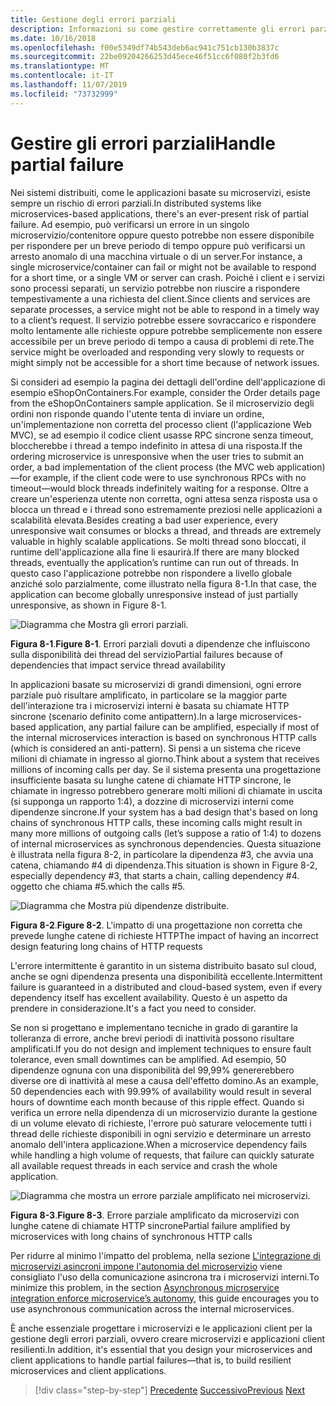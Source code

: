```yaml
---
title: Gestione degli errori parziali
description: Informazioni su come gestire correttamente gli errori parziali. Un microservizio potrebbe non essere completamente funzionale, ma essere comunque in grado di eseguire operazioni utili.
ms.date: 10/16/2018
ms.openlocfilehash: f00e5349df74b543deb6ac941c751cb130b3837c
ms.sourcegitcommit: 22be09204266253d45ece46f51cc6f080f2b3fd6
ms.translationtype: MT
ms.contentlocale: it-IT
ms.lasthandoff: 11/07/2019
ms.locfileid: "73732999"
---
```

# <a name="handle-partial-failure"></a><span data-ttu-id="84604-104">Gestire gli errori parziali</span><span class="sxs-lookup"><span data-stu-id="84604-104">Handle partial failure</span></span>

<span data-ttu-id="84604-105">Nei sistemi distribuiti, come le applicazioni basate su microservizi, esiste sempre un rischio di errori parziali.</span><span class="sxs-lookup"><span data-stu-id="84604-105">In distributed systems like microservices-based applications, there's an ever-present risk of partial failure.</span></span> <span data-ttu-id="84604-106">Ad esempio, può verificarsi un errore in un singolo microservizio/contenitore oppure questo potrebbe non essere disponibile per rispondere per un breve periodo di tempo oppure può verificarsi un arresto anomalo di una macchina virtuale o di un server.</span><span class="sxs-lookup"><span data-stu-id="84604-106">For instance, a single microservice/container can fail or might not be available to respond for a short time, or a single VM or server can crash.</span></span> <span data-ttu-id="84604-107">Poiché i client e i servizi sono processi separati, un servizio potrebbe non riuscire a rispondere tempestivamente a una richiesta del client.</span><span class="sxs-lookup"><span data-stu-id="84604-107">Since clients and services are separate processes, a service might not be able to respond in a timely way to a client’s request.</span></span> <span data-ttu-id="84604-108">Il servizio potrebbe essere sovraccarico e rispondere molto lentamente alle richieste oppure potrebbe semplicemente non essere accessibile per un breve periodo di tempo a causa di problemi di rete.</span><span class="sxs-lookup"><span data-stu-id="84604-108">The service might be overloaded and responding very slowly to requests or might simply not be accessible for a short time because of network issues.</span></span>

<span data-ttu-id="84604-109">Si consideri ad esempio la pagina dei dettagli dell'ordine dell'applicazione di esempio eShopOnContainers.</span><span class="sxs-lookup"><span data-stu-id="84604-109">For example, consider the Order details page from the eShopOnContainers sample application.</span></span> <span data-ttu-id="84604-110">Se il microservizio degli ordini non risponde quando l'utente tenta di inviare un ordine, un'implementazione non corretta del processo client (l'applicazione Web MVC), se ad esempio il codice client usasse RPC sincrone senza timeout, bloccherebbe i thread a tempo indefinito in attesa di una risposta.</span><span class="sxs-lookup"><span data-stu-id="84604-110">If the ordering microservice is unresponsive when the user tries to submit an order, a bad implementation of the client process (the MVC web application)—for example, if the client code were to use synchronous RPCs with no timeout—would block threads indefinitely waiting for a response.</span></span> <span data-ttu-id="84604-111">Oltre a creare un'esperienza utente non corretta, ogni attesa senza risposta usa o blocca un thread e i thread sono estremamente preziosi nelle applicazioni a scalabilità elevata.</span><span class="sxs-lookup"><span data-stu-id="84604-111">Besides creating a bad user experience, every unresponsive wait consumes or blocks a thread, and threads are extremely valuable in highly scalable applications.</span></span> <span data-ttu-id="84604-112">Se molti thread sono bloccati, il runtime dell'applicazione alla fine li esaurirà.</span><span class="sxs-lookup"><span data-stu-id="84604-112">If there are many blocked threads, eventually the application’s runtime can run out of threads.</span></span> <span data-ttu-id="84604-113">In questo caso l'applicazione potrebbe non rispondere a livello globale anziché solo parzialmente, come illustrato nella figura 8-1.</span><span class="sxs-lookup"><span data-stu-id="84604-113">In that case, the application can become globally unresponsive instead of just partially unresponsive, as shown in Figure 8-1.</span></span>

![Diagramma che Mostra gli errori parziali.](./media/handle-partial-failure/partial-failures-diagram.png)

<span data-ttu-id="84604-115">**Figura 8-1**.</span><span class="sxs-lookup"><span data-stu-id="84604-115">**Figure 8-1**.</span></span> <span data-ttu-id="84604-116">Errori parziali dovuti a dipendenze che influiscono sulla disponibilità dei thread del servizio</span><span class="sxs-lookup"><span data-stu-id="84604-116">Partial failures because of dependencies that impact service thread availability</span></span>

<span data-ttu-id="84604-117">In applicazioni basate su microservizi di grandi dimensioni, ogni errore parziale può risultare amplificato, in particolare se la maggior parte dell'interazione tra i microservizi interni è basata su chiamate HTTP sincrone (scenario definito come antipattern).</span><span class="sxs-lookup"><span data-stu-id="84604-117">In a large microservices-based application, any partial failure can be amplified, especially if most of the internal microservices interaction is based on synchronous HTTP calls (which is considered an anti-pattern).</span></span> <span data-ttu-id="84604-118">Si pensi a un sistema che riceve milioni di chiamate in ingresso al giorno.</span><span class="sxs-lookup"><span data-stu-id="84604-118">Think about a system that receives millions of incoming calls per day.</span></span> <span data-ttu-id="84604-119">Se il sistema presenta una progettazione insufficiente basata su lunghe catene di chiamate HTTP sincrone, le chiamate in ingresso potrebbero generare molti milioni di chiamate in uscita (si supponga un rapporto 1:4), a dozzine di microservizi interni come dipendenze sincrone.</span><span class="sxs-lookup"><span data-stu-id="84604-119">If your system has a bad design that's based on long chains of synchronous HTTP calls, these incoming calls might result in many more millions of outgoing calls (let’s suppose a ratio of 1:4) to dozens of internal microservices as synchronous dependencies.</span></span> <span data-ttu-id="84604-120">Questa situazione è illustrata nella figura 8-2, in particolare la dipendenza \#3, che avvia una catena, chiamando #4 di dipendenza.</span><span class="sxs-lookup"><span data-stu-id="84604-120">This situation is shown in Figure 8-2, especially dependency \#3, that starts a chain, calling dependency #4.</span></span> <span data-ttu-id="84604-121">oggetto che chiama #5.</span><span class="sxs-lookup"><span data-stu-id="84604-121">which the calls #5.</span></span>

![Diagramma che Mostra più dipendenze distribuite.](./media/handle-partial-failure/multiple-distributed-dependencies.png)

<span data-ttu-id="84604-123">**Figura 8-2**.</span><span class="sxs-lookup"><span data-stu-id="84604-123">**Figure 8-2**.</span></span> <span data-ttu-id="84604-124">L'impatto di una progettazione non corretta che prevede lunghe catene di richieste HTTP</span><span class="sxs-lookup"><span data-stu-id="84604-124">The impact of having an incorrect design featuring long chains of HTTP requests</span></span>

<span data-ttu-id="84604-125">L'errore intermittente è garantito in un sistema distribuito basato sul cloud, anche se ogni dipendenza presenta una disponibilità eccellente.</span><span class="sxs-lookup"><span data-stu-id="84604-125">Intermittent failure is guaranteed in a distributed and cloud-based system, even if every dependency itself has excellent availability.</span></span> <span data-ttu-id="84604-126">Questo è un aspetto da prendere in considerazione.</span><span class="sxs-lookup"><span data-stu-id="84604-126">It's a fact you need to consider.</span></span>

<span data-ttu-id="84604-127">Se non si progettano e implementano tecniche in grado di garantire la tolleranza di errore, anche brevi periodi di inattività possono risultare amplificati.</span><span class="sxs-lookup"><span data-stu-id="84604-127">If you do not design and implement techniques to ensure fault tolerance, even small downtimes can be amplified.</span></span> <span data-ttu-id="84604-128">Ad esempio, 50 dipendenze ognuna con una disponibilità del 99,99% genererebbero diverse ore di inattività al mese a causa dell'effetto domino.</span><span class="sxs-lookup"><span data-stu-id="84604-128">As an example, 50 dependencies each with 99.99% of availability would result in several hours of downtime each month because of this ripple effect.</span></span> <span data-ttu-id="84604-129">Quando si verifica un errore nella dipendenza di un microservizio durante la gestione di un volume elevato di richieste, l'errore può saturare velocemente tutti i thread delle richieste disponibili in ogni servizio e determinare un arresto anomalo dell'intera applicazione.</span><span class="sxs-lookup"><span data-stu-id="84604-129">When a microservice dependency fails while handling a high volume of requests, that failure can quickly saturate all available request threads in each service and crash the whole application.</span></span>

![Diagramma che mostra un errore parziale amplificato nei microservizi.](./media/handle-partial-failure/partial-failure-amplified-microservices.png)

<span data-ttu-id="84604-131">**Figura 8-3**.</span><span class="sxs-lookup"><span data-stu-id="84604-131">**Figure 8-3**.</span></span> <span data-ttu-id="84604-132">Errore parziale amplificato da microservizi con lunghe catene di chiamate HTTP sincrone</span><span class="sxs-lookup"><span data-stu-id="84604-132">Partial failure amplified by microservices with long chains of synchronous HTTP calls</span></span>

<span data-ttu-id="84604-133">Per ridurre al minimo l'impatto del problema, nella sezione [L'integrazione di microservizi asincroni impone l'autonomia del microservizio](../architect-microservice-container-applications/communication-in-microservice-architecture.md#asynchronous-microservice-integration-enforces-microservices-autonomy) viene consigliato l'uso della comunicazione asincrona tra i microservizi interni.</span><span class="sxs-lookup"><span data-stu-id="84604-133">To minimize this problem, in the section [Asynchronous microservice integration enforce microservice’s autonomy](../architect-microservice-container-applications/communication-in-microservice-architecture.md#asynchronous-microservice-integration-enforces-microservices-autonomy), this guide encourages you to use asynchronous communication across the internal microservices.</span></span>

<span data-ttu-id="84604-134">È anche essenziale progettare i microservizi e le applicazioni client per la gestione degli errori parziali, ovvero creare microservizi e applicazioni client resilienti.</span><span class="sxs-lookup"><span data-stu-id="84604-134">In addition, it's essential that you design your microservices and client applications to handle partial failures—that is, to build resilient microservices and client applications.</span></span>

>[!div class="step-by-step"]
><span data-ttu-id="84604-135">[Precedente](index.md)
>[Successivo](partial-failure-strategies.md)</span><span class="sxs-lookup"><span data-stu-id="84604-135">[Previous](index.md)
[Next](partial-failure-strategies.md)</span></span>
